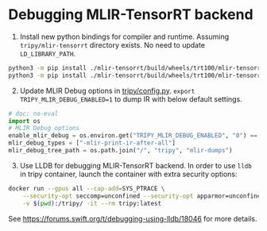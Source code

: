 # Debugging MLIR-TensorRT backend

1. Install new python bindings for compiler and runtime. Assuming `tripy/mlir-tensorrt` directory exists. No need to update `LD_LIBRARY_PATH`.
```bash
python3 -m pip install ./mlir-tensorrt/build/wheels/trt100/mlir-tensorrt-compiler-wheel/mlir_tensorrt_compiler-0.1.7+cuda12.trt100-cp310-cp310-linux_x86_64.whl
python3 -m pip install ./mlir-tensorrt/build/wheels/trt100/mlir-tensorrt-runtime-wheel/mlir_tensorrt_runtime-0.1.7+cuda12.trt100-cp310-cp310-linux_x86_64.whl
```

2. Update MLIR Debug options in [tripy/config.py](source:/tripy/config.py).
 	`export TRIPY_MLIR_DEBUG_ENABLED=1` to dump IR with below default settings.
```py
# doc: no-eval
import os
# MLIR Debug options
enable_mlir_debug = os.environ.get("TRIPY_MLIR_DEBUG_ENABLED", "0") == "1"
mlir_debug_types = ["-mlir-print-ir-after-all"]
mlir_debug_tree_path = os.path.join("/", "tripy", "mlir-dumps")
```

3. Use LLDB for debugging MLIR-TensorRT backend.
In order to use `lldb` in tripy container, launch the container with extra security options:

```bash
docker run --gpus all --cap-add=SYS_PTRACE \
	--security-opt seccomp=unconfined --security-opt apparmor=unconfined \
	-v $(pwd):/tripy/ -it --rm tripy:latest
```
See https://forums.swift.org/t/debugging-using-lldb/18046 for more details.
